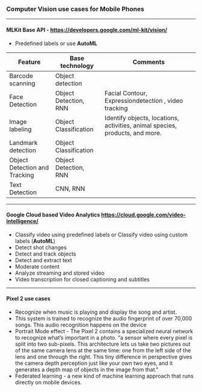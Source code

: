 ### Computer Vision use cases for Mobile Phones

----------

#### MLKit Base API - https://developers.google.com/ml-kit/vision/ 
  * Predefined labels or use **AutoML** 
  
| Feature | Base technology | Comments |
|---|---|---|
| Barcode scanning  | Object detection | |
| Face Detection | Object Detection, RNN | Facial Contour, Expressiondetection , video tracking|
| Image labeling  | Object Classification | Identify objects, locations, activities, animal species, products, and more. |
| Landmark detection  | Object Classification | |
| Object Detection and Tracking  |  Object Detection, RNN  | |
| Text Detection  | CNN, RNN | |

----------

#### Google Cloud based Video Analytics https://cloud.google.com/video-intelligence/
  * Classify video using predefined labels or Classify video using custom labels (**AutoML**) 
  * Detect shot changes
  * Detect and track objects
  * Detect and extract text
  * Moderate content
  * Analyze streaming and stored video
  * Video transcription for closed captioning and subtitles

---------

#### Pixel 2 use cases
  * Recognize when music is playing and display the song and artist.
  * This system is trained to recognize the audio fingerprint of over 70,000 songs. This audio recognition happens on the device
  * Portrait Mode effect - The Pixel 2 contains a specialized neural network to recognize what’s important in a photo. “a sensor where every pixel is split into two sub-pixels. This architecture lets us take two pictures out of the same camera lens at the same time: one from the left side of the lens and one through the right. This tiny difference in perspective gives the camera depth perception just like your own two eyes, and it generates a depth map of objects in the image from that."
  * Federated learning - a new kind of machine learning approach that runs directly on mobile devices. 
